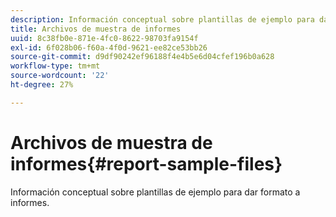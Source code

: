 ```yaml
---
description: Información conceptual sobre plantillas de ejemplo para dar formato a informes.
title: Archivos de muestra de informes
uuid: 8c38fb0e-871e-4fc0-8622-98703fa9154f
exl-id: 6f028b06-f60a-4f0d-9621-ee82ce53bb26
source-git-commit: d9df90242ef96188f4e4b5e6d04cfef196b0a628
workflow-type: tm+mt
source-wordcount: '22'
ht-degree: 27%

---
```


# Archivos de muestra de informes{#report-sample-files}

Información conceptual sobre plantillas de ejemplo para dar formato a informes.

